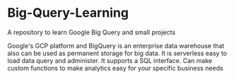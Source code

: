 # Big-Query-Learning
A repository to learn Google Big Query and small projects

Google's GCP platform and BigQuery is an enterprise data warehouse that also can be used as permanent storage for big data. It is serverless easy to load data query and administer. It supports a SQL interface. Can make custom functions to make analytics easy for your specific business needs
